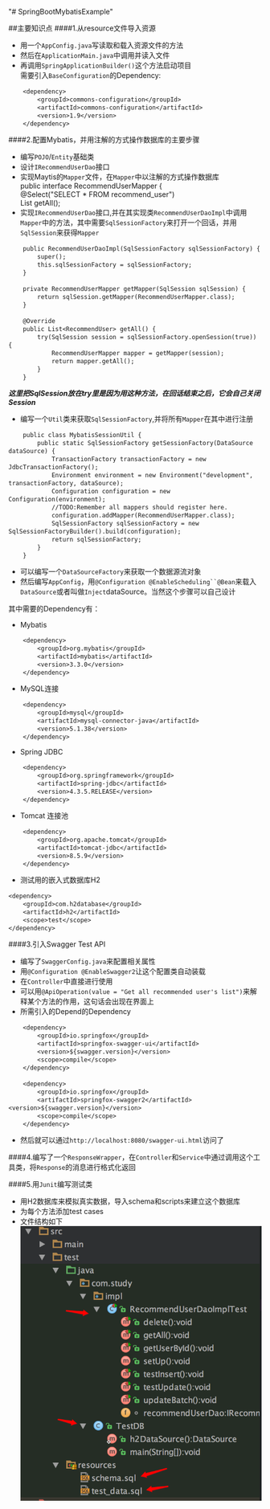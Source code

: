 "# SpringBootMybatisExample" 


##主要知识点
####1.从resource文件导入资源  
 
* 用一个`AppConfig.java`写读取和载入资源文件的方法  
* 然后在`ApplicationMain.java`中调用并读入文件  
* 再调用`SpringApplicationBuilder()`这个方法启动项目  
需要引入`BaseConfiguration`的Dependency:  
```  
	<dependency>
		<groupId>commons-configuration</groupId>
		<artifactId>commons-configuration</artifactId>
		<version>1.9</version>
	</dependency>  
```

####2.配置Mybatis，并用注解的方式操作数据库的主要步骤  
* 编写`POJO`/`Entity`基础类
* 设计`IRecommendUserDao`接口
* 实现Maytis的`Mapper`文件，在`Mapper`中以注解的方式操作数据库  
	public interface RecommendUserMapper {  
		@Select("SELECT * FROM recommend_user")  
		List<RecommendUser> getAll();  
* 实现`IRecommendUserDao`接口,并在其实现类`RecommendUserDaoImpl`中调用`Mapper`中的方法，其中需要`SqlSessionFactory`来打开一个回话，并用`SqlSession`来获得`Mapper`  
```  
	public RecommendUserDaoImpl(SqlSessionFactory sqlSessionFactory) {
		super();
		this.sqlSessionFactory = sqlSessionFactory;
	}

	private RecommendUserMapper getMapper(SqlSession sqlSession) {
		return sqlSession.getMapper(RecommendUserMapper.class);
	}
	
	@Override
	public List<RecommendUser> getAll() {
		try(SqlSession session = sqlSessionFactory.openSession(true)) {
			RecommendUserMapper mapper = getMapper(session);
			return mapper.getAll();
		}
	}  
```  
***这里把SqlSession放在try里是因为用这种方法，在回话结束之后，它会自己关闭Session***  
* 编写一个`Util`类来获取`SqlSessionFactory`,并将所有`Mapper`在其中进行注册  
```  
	public class MybatisSessionUtil {  
		public static SqlSessionFactory getSessionFactory(DataSource dataSource) {  
			TransactionFactory transactionFactory = new JdbcTransactionFactory();  
			Environment environment = new Environment("development", transactionFactory, dataSource);  
			Configuration configuration = new Configuration(environment);  
			//TODO:Remember all mappers should register here.  
			configuration.addMapper(RecommendUserMapper.class);  
			SqlSessionFactory sqlSessionFactory = new SqlSessionFactoryBuilder().build(configuration);  
			return sqlSessionFactory;
		}
	}  
```
* 可以编写一个`DataSourceFactory`来获取一个数据源流对象  
* 然后编写`AppConfig`，用`@Configuration @EnableScheduling``@Bean`来载入`DataSource`或者叫做`Inject`dataSource。当然这个步骤可以自己设计  

其中需要的Dependency有：  
- Mybatis  
```
	<dependency>
		<groupId>org.mybatis</groupId>
		<artifactId>mybatis</artifactId>
		<version>3.3.0</version>
	</dependency>  
```
- MySQL连接 
``` 
	<dependency>
		<groupId>mysql</groupId>
		<artifactId>mysql-connector-java</artifactId>
		<version>5.1.38</version>
	</dependency> 
``` 
- Spring JDBC  
```  
	<dependency>
		<groupId>org.springframework</groupId>
		<artifactId>spring-jdbc</artifactId>
		<version>4.3.5.RELEASE</version>
	</dependency>
```  
- Tomcat 连接池  
```
	<dependency>
		<groupId>org.apache.tomcat</groupId>
		<artifactId>tomcat-jdbc</artifactId>
		<version>8.5.9</version>
	</dependency>  
```
- 测试用的嵌入式数据库H2  
```  
<dependency>  
	<groupId>com.h2database</groupId>  
	<artifactId>h2</artifactId>
	<scope>test</scope>
</dependency>
```

####3.引入Swagger Test API
* 编写了`SwaggerConfig.java`来配置相关属性  
* 用`@Configuration @EnableSwagger2`让这个配置类自动装载  
* 在`Controller`中直接进行使用  
* 可以用`@ApiOperation(value = "Get all recommended user's list")`来解释某个方法的作用，这句话会出现在界面上  
* 所需引入的Depend的Dependency  
```  
	<dependency>
		<groupId>io.springfox</groupId>
		<artifactId>springfox-swagger-ui</artifactId>
		<version>${swagger.version}</version>
		<scope>compile</scope>
	</dependency>

	<dependency>  
		<groupId>io.springfox</groupId>
		<artifactId>springfox-swagger2</artifactId>		<version>${swagger.version}</version>
		<scope>compile</scope>
	</dependency>  
```  
* 然后就可以通过`http://localhost:8080/swagger-ui.html`访问了  
  
####4.编写了一个`ResponseWrapper`，在`Controller`和`Service`中通过调用这个工具类，将`Response`的消息进行格式化返回  
  
####5.用`Junit`编写测试类  
* 用H2数据库来模拟真实数据，导入schema和scripts来建立这个数据库  
* 为每个方法添加test cases  
* 文件结构如下  
![FileOrderForJunit](https://github.com/GavinLee1/SpringBootMybatisExample/blob/master/src/main/resources/FileOrderForTest.png)  

				
